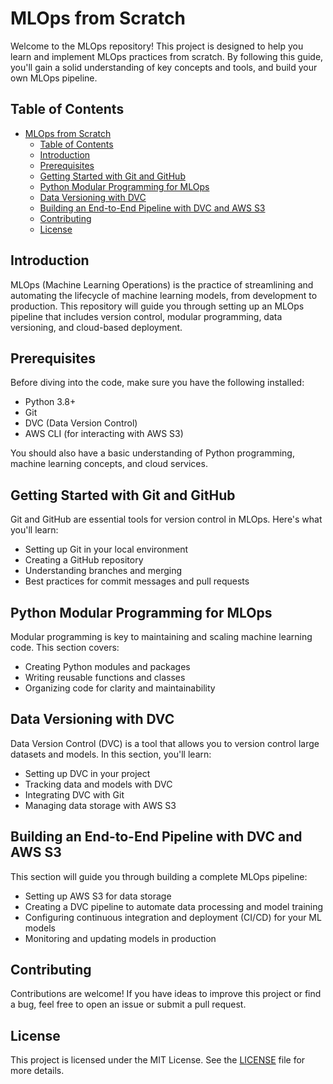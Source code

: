# MLOps from Scratch

Welcome to the MLOps repository! This project is designed to help you learn and implement MLOps practices from scratch. By following this guide, you'll gain a solid understanding of key concepts and tools, and build your own MLOps pipeline.

## Table of Contents

- [MLOps from Scratch](#mlops-from-scratch)
  - [Table of Contents](#table-of-contents)
  - [Introduction](#introduction)
  - [Prerequisites](#prerequisites)
  - [Getting Started with Git and GitHub](#getting-started-with-git-and-github)
  - [Python Modular Programming for MLOps](#python-modular-programming-for-mlops)
  - [Data Versioning with DVC](#data-versioning-with-dvc)
  - [Building an End-to-End Pipeline with DVC and AWS S3](#building-an-end-to-end-pipeline-with-dvc-and-aws-s3)
  - [Contributing](#contributing)
  - [License](#license)

## Introduction

MLOps (Machine Learning Operations) is the practice of streamlining and automating the lifecycle of machine learning models, from development to production. This repository will guide you through setting up an MLOps pipeline that includes version control, modular programming, data versioning, and cloud-based deployment.

## Prerequisites

Before diving into the code, make sure you have the following installed:

- Python 3.8+
- Git
- DVC (Data Version Control)
- AWS CLI (for interacting with AWS S3)

You should also have a basic understanding of Python programming, machine learning concepts, and cloud services.

## Getting Started with Git and GitHub

Git and GitHub are essential tools for version control in MLOps. Here's what you'll learn:

- Setting up Git in your local environment
- Creating a GitHub repository
- Understanding branches and merging
- Best practices for commit messages and pull requests

## Python Modular Programming for MLOps

Modular programming is key to maintaining and scaling machine learning code. This section covers:

- Creating Python modules and packages
- Writing reusable functions and classes
- Organizing code for clarity and maintainability

## Data Versioning with DVC

Data Version Control (DVC) is a tool that allows you to version control large datasets and models. In this section, you'll learn:

- Setting up DVC in your project
- Tracking data and models with DVC
- Integrating DVC with Git
- Managing data storage with AWS S3

## Building an End-to-End Pipeline with DVC and AWS S3

This section will guide you through building a complete MLOps pipeline:

- Setting up AWS S3 for data storage
- Creating a DVC pipeline to automate data processing and model training
- Configuring continuous integration and deployment (CI/CD) for your ML models
- Monitoring and updating models in production

## Contributing

Contributions are welcome! If you have ideas to improve this project or find a bug, feel free to open an issue or submit a pull request.

## License

This project is licensed under the MIT License. See the [LICENSE](LICENSE) file for more details.
